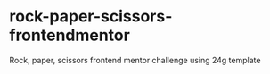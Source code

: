 # rock-paper-scissors-frontendmentor
Rock, paper, scissors frontend mentor challenge using 24g template
